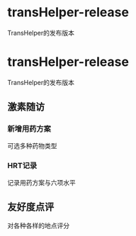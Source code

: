 # transHelper-release
TransHelper的发布版本







# transHelper-release
TransHelper的发布版本
## 激素随访
### 新增用药方案
可选多种药物类型
### HRT记录
记录用药方案与六项水平
## 友好度点评
对各种各样的地点评分






























